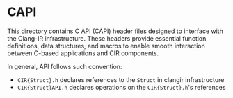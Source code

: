 # CAPI #

This directory contains C API (CAPI) header files designed to interface with the Clang-IR infrastructure. These headers provide essential function definitions, data structures, and macros to enable smooth interaction between C-based applications and CIR components.

In general, API follows such convention:

* `CIR{Struct}.h` declares references to the `Struct` in clangir infrastructure
* `CIR{Struct}API.h` declares operations on the `CIR{Struct}.h`'s references
